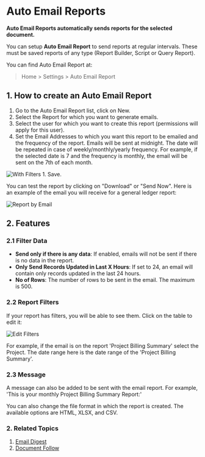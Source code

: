 <!-- add-breadcrumbs -->
# Auto Email Reports

**Auto Email Reports automatically sends reports for the selected document.**

You can setup **Auto Email Report** to send reports at regular intervals. These must be saved reports of any type (Report Builder, Script or Query Report).

You can find Auto Email Report at:

> Home > Settings > Auto Email Report

## 1. How to create an Auto Email Report
1. Go to the Auto Email Report list, click on New.
1. Select the Report for which you want to generate emails.
1. Select the user for which you want to create this report (permissions will apply for this user).
1. Set the Email Addresses to which you want this report to be emailed and the frequency of the report. Emails will be sent at midnight. The date will be repeated in case of weekly/monthly/yearly frequency. For example, if the selected date is 7 and the frequency is monthly, the email will be sent on the 7th of each month.

 <img class="screenshot" alt="With Filters" src="{{docs_base_url}}/v12/assets/img/setup/email/auto-email-2.png">
1. Save.

You can test the report by clicking on "Download" or "Send Now". Here is an example of the email you will receive for a general ledger report:

<img class="screenshot" alt="Report by Email" src="{{docs_base_url}}/v12/assets/img/setup/email/auto-email-4.png">

## 2. Features

### 2.1 Filter Data

* **Send only if there is any data**: If enabled, emails will not be sent if there is no data in the report.
* **Only Send Records Updated in Last X Hours**: If set to 24, an email will contain only records updated in the last 24 hours.
* **No of Rows**: The number of rows to be sent in the email. The maximum is 500.

### 2.2 Report Filters
If your report has filters, you will be able to see them. Click on the table to edit it:

<img class="screenshot" alt="Edit Filters" src="{{docs_base_url}}/v12/assets/img/setup/email/auto-email-3.png">

For example, if the email is on the report 'Project Billing Summary' select the Project. The date range here is the date range of the 'Project Billing Summary'.

### 2.3 Message

A message can also be added to be sent with the email report. For example, 'This is your monthly Project Billing Summary Report:'

You can also change the file format in which the report is created. The available options are HTML, XLSX, and CSV.

### 2. Related Topics
1. [Email Digest](/docs/v12/user/manual/en/setting-up/email/email-digest)
1. [Document Follow](/docs/v12/user/manual/en/setting-up/email/document-follow)
